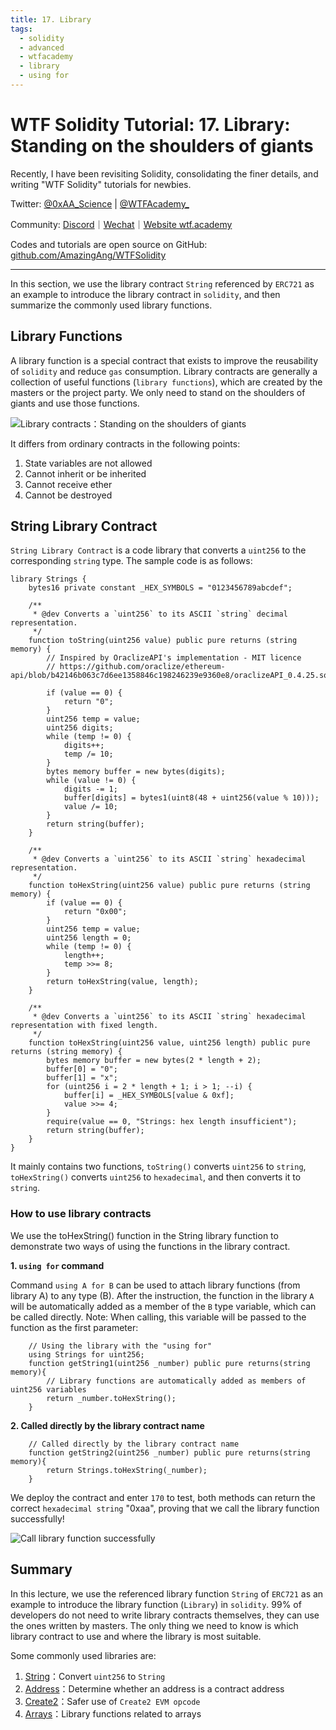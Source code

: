 ```yaml
---
title: 17. Library 
tags:
  - solidity
  - advanced
  - wtfacademy
  - library
  - using for
---
```


# WTF Solidity Tutorial: 17. Library: Standing on the shoulders of giants

Recently, I have been revisiting Solidity, consolidating the finer details, and writing "WTF Solidity" tutorials for newbies. 

Twitter: [@0xAA_Science](https://twitter.com/0xAA_Science) | [@WTFAcademy_](https://twitter.com/WTFAcademy_)

Community: [Discord](https://discord.gg/5akcruXrsk)｜[Wechat](https://docs.google.com/forms/d/e/1FAIpQLSe4KGT8Sh6sJ7hedQRuIYirOoZK_85miz3dw7vA1-YjodgJ-A/viewform?usp=sf_link)｜[Website wtf.academy](https://wtf.academy)

Codes and tutorials are open source on GitHub: [github.com/AmazingAng/WTFSolidity](https://github.com/AmazingAng/WTFSolidity)

-----

In this section, we use the library contract `String` referenced by `ERC721` as an example to introduce the library contract in `solidity`, 
and then summarize the commonly used library functions.

## Library Functions

A library function is a special contract that exists to improve the reusability of `solidity` and reduce `gas` consumption. 
Library contracts are generally a collection of useful functions (`library functions`), 
which are created by the masters or the project party. 
We only need to stand on the shoulders of giants and use those functions.

![Library contracts：Standing on the shoulders of giants](https://images.mirror-media.xyz/publication-images/HJC0UjkALdrL8a2BmAE2J.jpeg?height=300&width=388)

It differs from ordinary contracts in the following points:

1. State variables are not allowed 
2. Cannot inherit or be inherited
3. Cannot receive ether
4. Cannot be destroyed

## String Library Contract

`String Library Contract` is a code library that converts a `uint256` to the corresponding `string` type. The sample code is as follows:

```solidity
library Strings {
    bytes16 private constant _HEX_SYMBOLS = "0123456789abcdef";

    /**
     * @dev Converts a `uint256` to its ASCII `string` decimal representation.
     */
    function toString(uint256 value) public pure returns (string memory) {
        // Inspired by OraclizeAPI's implementation - MIT licence
        // https://github.com/oraclize/ethereum-api/blob/b42146b063c7d6ee1358846c198246239e9360e8/oraclizeAPI_0.4.25.sol

        if (value == 0) {
            return "0";
        }
        uint256 temp = value;
        uint256 digits;
        while (temp != 0) {
            digits++;
            temp /= 10;
        }
        bytes memory buffer = new bytes(digits);
        while (value != 0) {
            digits -= 1;
            buffer[digits] = bytes1(uint8(48 + uint256(value % 10)));
            value /= 10;
        }
        return string(buffer);
    }

    /**
     * @dev Converts a `uint256` to its ASCII `string` hexadecimal representation.
     */
    function toHexString(uint256 value) public pure returns (string memory) {
        if (value == 0) {
            return "0x00";
        }
        uint256 temp = value;
        uint256 length = 0;
        while (temp != 0) {
            length++;
            temp >>= 8;
        }
        return toHexString(value, length);
    }

    /**
     * @dev Converts a `uint256` to its ASCII `string` hexadecimal representation with fixed length.
     */
    function toHexString(uint256 value, uint256 length) public pure returns (string memory) {
        bytes memory buffer = new bytes(2 * length + 2);
        buffer[0] = "0";
        buffer[1] = "x";
        for (uint256 i = 2 * length + 1; i > 1; --i) {
            buffer[i] = _HEX_SYMBOLS[value & 0xf];
            value >>= 4;
        }
        require(value == 0, "Strings: hex length insufficient");
        return string(buffer);
    }
}
```

It mainly contains two functions, `toString()` converts `uint256` to `string`, 
`toHexString()` converts `uint256` to `hexadecimal`, and then converts it to `string`.

### How to use library contracts
We use the toHexString() function in the String library function to demonstrate two ways of using the functions in the library contract.

**1. `using for` command**

Command `using A for B` can be used to attach library functions (from library A) to any type (B). After the instruction, 
the function in the library `A` will be automatically added as a member of the `B` type variable,
which can be called directly. Note: When calling, this variable will be passed to the function as the first parameter:

```solidity
    // Using the library with the "using for" 
    using Strings for uint256;
    function getString1(uint256 _number) public pure returns(string memory){
        // Library functions are automatically added as members of uint256 variables
        return _number.toHexString();
    }
```
**2. Called directly by the library contract name**
```solidity
    // Called directly by the library contract name
    function getString2(uint256 _number) public pure returns(string memory){
        return Strings.toHexString(_number);
    }
```
We deploy the contract and enter `170` to test, 
both methods can return the correct `hexadecimal string` "0xaa", 
proving that we call the library function successfully!

![Call library function successfully](https://images.mirror-media.xyz/publication-images/bzB_JDC9f5VWHRjsjQyQa.png?height=750&width=580)

## Summary

In this lecture, we use the referenced library function `String` of `ERC721` as an example to introduce the library function (`Library`) in `solidity`. 
99% of developers do not need to write library contracts themselves, they can use the ones written by masters. 
The only thing we need to know is which library contract to use and where the library is most suitable.

Some commonly used libraries are:
1. [String](https://github.com/OpenZeppelin/openzeppelin-contracts/blob/4a9cc8b4918ef3736229a5cc5a310bdc17bf759f/contracts/utils/Strings.sol)：Convert `uint256` to `String`
2. [Address](https://github.com/OpenZeppelin/openzeppelin-contracts/blob/4a9cc8b4918ef3736229a5cc5a310bdc17bf759f/contracts/utils/Address.sol)：Determine whether an address is a contract address
3. [Create2](https://github.com/OpenZeppelin/openzeppelin-contracts/blob/4a9cc8b4918ef3736229a5cc5a310bdc17bf759f/contracts/utils/Create2.sol)：Safer use of `Create2 EVM opcode`
4. [Arrays](https://github.com/OpenZeppelin/openzeppelin-contracts/blob/4a9cc8b4918ef3736229a5cc5a310bdc17bf759f/contracts/utils/Arrays.sol)：Library functions related to arrays
